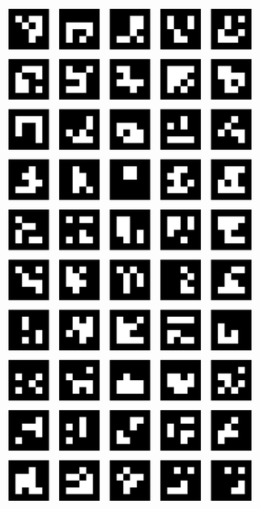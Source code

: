 <style>
img {
hieght: 80px;
width: 80px;
margin: 8px;
}
</style>

![aruco0.png](aruco0.png)
![aruco1.png](aruco1.png)
![aruco2.png](aruco2.png)
![aruco3.png](aruco3.png)
![aruco4.png](aruco4.png)
![aruco5.png](aruco5.png)
![aruco6.png](aruco6.png)
![aruco7.png](aruco7.png)
![aruco8.png](aruco8.png)
![aruco9.png](aruco9.png)
![aruco10.png](aruco10.png)
![aruco11.png](aruco11.png)
![aruco12.png](aruco12.png)
![aruco13.png](aruco13.png)
![aruco14.png](aruco14.png)
![aruco15.png](aruco15.png)
![aruco16.png](aruco16.png)
![aruco17.png](aruco17.png)
![aruco18.png](aruco18.png)
![aruco19.png](aruco19.png)
![aruco20.png](aruco20.png)
![aruco21.png](aruco21.png)
![aruco22.png](aruco22.png)
![aruco23.png](aruco23.png)
![aruco24.png](aruco24.png)
![aruco25.png](aruco25.png)
![aruco26.png](aruco26.png)
![aruco27.png](aruco27.png)
![aruco28.png](aruco28.png)
![aruco29.png](aruco29.png)
![aruco30.png](aruco30.png)
![aruco31.png](aruco31.png)
![aruco32.png](aruco32.png)
![aruco33.png](aruco33.png)
![aruco34.png](aruco34.png)
![aruco35.png](aruco35.png)
![aruco36.png](aruco36.png)
![aruco37.png](aruco37.png)
![aruco38.png](aruco38.png)
![aruco39.png](aruco39.png)
![aruco40.png](aruco40.png)
![aruco41.png](aruco41.png)
![aruco42.png](aruco42.png)
![aruco43.png](aruco43.png)
![aruco44.png](aruco44.png)
![aruco45.png](aruco45.png)
![aruco46.png](aruco46.png)
![aruco47.png](aruco47.png)
![aruco48.png](aruco48.png)
![aruco49.png](aruco49.png)
